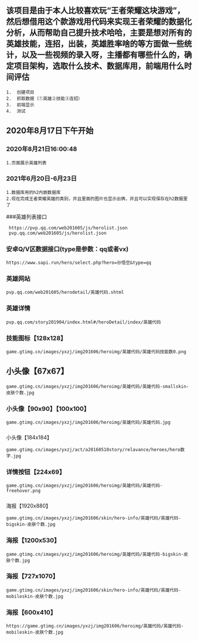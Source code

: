 ## 该项目是由于本人比较喜欢玩“王者荣耀这块游戏”，然后想借用这个款游戏用代码来实现王者荣耀的数据化分析，从而帮助自己提升技术哈哈，主要是想对所有的英雄技能，连招，出装，英雄胜率啥的等方面做一些统计，以及一些视频的录入呀，主播都有哪些什么的，确定项目架构，选取什么技术、数据库用，前端用什么时间评估

    1.	创建项目
    2.	抓取数据（①英雄②技能③连招）
    3.	前端显示
    4.	测试
    
## 2020年8月17日下午开始 
 
 
 
### 2020年8月21日16:00:48
 ```
 1.页面展示英雄列表
```

### 2021年6月20日-6月23日

```
1.数据库用的h2内嵌数据库
2.现在完成王者荣耀英雄的类别，并且里面的图片也显示出俩，并且可以实现保存在h2数据里了
```
###英雄列表接口
```
 https://pvp.qq.com/web201605/js/herolist.json
 pvp.qq.com/web201605/js/herolist.json
```

### 安卓Q/V区数据接口(type是参数：qq或者vx)

```
https://www.sapi.run/hero/select.php?hero=孙悟空&type=qq
```

### 英雄网站
```
pvp.qq.com/web201605/herodetail/英雄代码.shtml
```


### 英雄详情
```
pvp.qq.com/story201904/index.html#/heroDetail/index/英雄代码
```


### 技能图标【128x128】
```
game.gtimg.cn/images/yxzj/img201606/heroimg/英雄代码/英雄代码技能数0.png
```


## 小头像【67x67】
```
game.gtimg.cn/images/yxzj/img201606/heroimg/英雄代码/英雄代码-smallskin-皮肤个数.jpg
```


### 小头像【90x90】【100x100】
```
game.gtimg.cn/images/yxzj/img201606/heroimg/英雄代码/英雄代码.jpg
```

### 
小头像【184x184】
```
game.gtimg.cn/images/yxzj/act/a20160510story/relavance/heroes/hero数字.jpg
```


### 详情按钮【224x69】
```
game.gtimg.cn/images/yxzj/img201606/heroimg/英雄代码/英雄代码-freehover.png
```

### 
海报【1920x880】
```
game.gtimg.cn/images/yxzj/img201606/skin/hero-info/英雄代码/英雄代码-bigskin-皮肤个数.jpg
```

### 海报【1200x530】

```
game.gtimg.cn/images/yxzj/img201606/heroimg/英雄代码/英雄代码-bigskin-皮肤个数.jpg
```


### 海报【727x1070】
```
game.gtimg.cn/images/yxzj/img201606/skin/hero-info/英雄代码/英雄代码-mobileskin-皮肤个数.jpg
```


### 海报【600x410】
```
https://game.gtimg.cn/images/yxzj/img201606/heroimg/英雄代码/英雄代码-mobileskin-皮肤个数.jpg
```